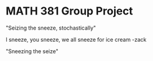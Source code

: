 # MATH 381 Group Project


"Seizing the sneeze, stochastically"

I sneeze, you sneeze, we all sneeze for ice cream -zack

"Sneezing the seize"
